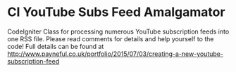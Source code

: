 # CI YouTube Subs Feed Amalgamator
CodeIgniter Class for processing numerous YouTube subscription feeds into one RSS file. Please read comments for details and help yourself to the code!
Full details can be found at http://www.payneful.co.uk/portfolio/2015/07/03/creating-a-new-youtube-subscription-feed